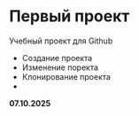 # Первый проект
Учебный проект для Github
-  Создание проекта
-  Изменение поректа
-  Клонирование проекта
-  
**07.10.2025**
